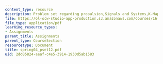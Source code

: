 ```yaml
---
content_type: resource
description: Problem set regarding propulsion,Signals and Systems,K-Maps.
file: https://ol-ocw-studio-app-production.s3.amazonaws.com/courses/16-01-unified-engineering-i-ii-iii-iv-fall-2005-spring-2006/2dd85824aeafc4e539141930d5ab1583_spring04_pset12.pdf
file_type: application/pdf
learning_resource_types:
- Assignments
parent_title: Assignments
parent_type: CourseSection
resourcetype: Document
title: spring04_pset12.pdf
uid: 2dd85824-aeaf-c4e5-3914-1930d5ab1583
---
```

